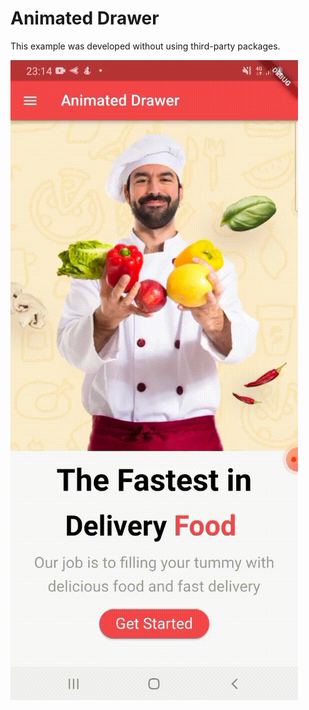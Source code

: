 # Animated Drawer

This example was developed without using third-party packages.


![screenshot](lib/screenshots/animated_drawer.gif)